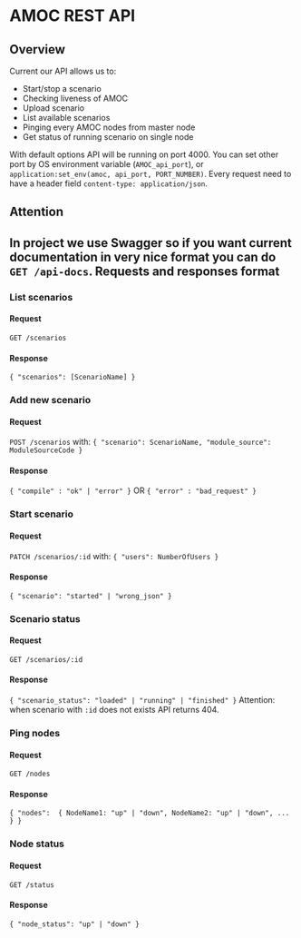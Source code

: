 AMOC REST API
==

Overview
--

Current our API allows us to:
* Start/stop a scenario
* Checking liveness of AMOC
* Upload scenario
* List available scenarios
* Pinging every AMOC nodes from master node
* Get status of running scenario on single node

With default options API will be running on port 4000. You can set other port by OS environment variable (`AMOC_api_port`), or `application:set_env(amoc, api_port, PORT_NUMBER)`.
Every request need to have a header field `content-type: application/json`.

Attention
---
In project we use Swagger so if you want current documentation in very nice format you can do `GET /api-docs`.
Requests and responses format
---

### List scenarios

#### Request
`GET /scenarios`
#### Response
`
{
    "scenarios": [ScenarioName]
}
`
### Add new scenario

#### Request
`POST /scenarios` with:
`
{
    "scenario": ScenarioName,
    "module_source": ModuleSourceCode
}
`
#### Response
`
{
    "compile" : "ok" | "error"
}
`
OR
`
{
    "error" : "bad_request"
}
`
### Start scenario

#### Request 
`PATCH /scenarios/:id` with:
`
{
    "users": NumberOfUsers
}
`
#### Response
`
{
    "scenario": "started" | "wrong_json"
}
`
### Scenario status

#### Request
`GET /scenarios/:id`
#### Response
`{
    "scenario_status": "loaded" | "running" | "finished"
}`
Attention: when scenario with `:id` does not exists API returns 404.
### Ping nodes

#### Request
`GET /nodes`
#### Response
`{
    "nodes": 
    {
        NodeName1: "up" | "down",
        NodeName2: "up" | "down",
        ...
    }
}`
### Node status

#### Request
`GET /status`
#### Response
`{
    "node_status": "up" | "down"
}`

